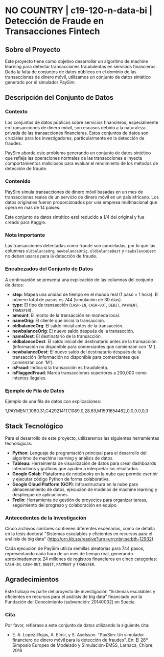 # NO COUNTRY | c19-120-n-data-bi | Detección de Fraude en Transacciones Fintech

## Sobre el Proyecto

Este proyecto tiene como objetivo desarrollar un algoritmo de machine learning para detectar transacciones fraudulentas en servicios financieros. Dada la falta de conjuntos de datos públicos en el dominio de las transacciones de dinero móvil, utilizamos un conjunto de datos sintético generado por el simulador PaySim.

## Descripción del Conjunto de Datos

### Contexto

Los conjuntos de datos públicos sobre servicios financieros, especialmente en transacciones de dinero móvil, son escasos debido a la naturaleza privada de las transacciones financieras. Estos conjuntos de datos son cruciales para los investigadores, particularmente en la detección de fraudes.

PaySim aborda este problema generando un conjunto de datos sintético que refleja las operaciones normales de las transacciones e inyecta comportamientos maliciosos para evaluar el rendimiento de los métodos de detección de fraude.

### Contenido

PaySim simula transacciones de dinero móvil basadas en un mes de transacciones reales de un servicio de dinero móvil en un país africano. Los datos originales fueron proporcionados por una empresa multinacional que opera en más de 14 países.

Este conjunto de datos sintético está reducido a 1/4 del original y fue creado para Kaggle.

### Nota Importante

Las transacciones detectadas como fraude son canceladas, por lo que las columnas `oldbalanceOrg`, `newbalanceOrig`, `oldbalanceDest` y `newbalanceDest` no deben usarse para la detección de fraude.

### Encabezados del Conjunto de Datos

A continuación se presenta una explicación de las columnas del conjunto de datos:

- **step**: Mapea una unidad de tiempo en el mundo real (1 paso = 1 hora). El número total de pasos es 744 (simulación de 30 días).
- **type**: El tipo de transacción (`CASH-IN`, `CASH-OUT`, `DEBIT`, `PAYMENT`, `TRANSFER`).
- **amount**: El monto de la transacción en moneda local.
- **nameOrig**: El cliente que inició la transacción.
- **oldbalanceOrg**: El saldo inicial antes de la transacción.
- **newbalanceOrig**: El nuevo saldo después de la transacción.
- **nameDest**: El destinatario de la transacción.
- **oldbalanceDest**: El saldo inicial del destinatario antes de la transacción (información no disponible para comerciantes que comienzan con 'M').
- **newbalanceDest**: El nuevo saldo del destinatario después de la transacción (información no disponible para comerciantes que comienzan con 'M').
- **isFraud**: Indica si la transacción es fraudulenta.
- **isFlaggedFraud**: Marca transacciones superiores a 200,000 como intentos ilegales.

### Ejemplo de Fila de Datos

Ejemplo de una fila de datos con explicaciones:

1,PAYMENT,1060.31,C429214117,1089.0,28.69,M1591654462,0.0,0.0,0,0

## Stack Tecnológico

Para el desarrollo de este proyecto, utilizaremos las siguientes herramientas tecnológicas:

- **Python**: Lenguaje de programación principal para el desarrollo del algoritmo de machine learning y análisis de datos.
- **Tableau**: Herramienta de visualización de datos para crear dashboards interactivos y gráficos que ayuden a interpretar los resultados.
- **Google Colab**: Plataforma de notebooks en la nube que permite escribir y ejecutar código Python de forma colaborativa.
- **Google Cloud Platform (GCP)**: Infraestructura en la nube para almacenamiento de datos, ejecución de modelos de machine learning y despliegue de aplicaciones.
- **Trello**: Herramienta de gestión de proyectos para organizar tareas, seguimiento del progreso y colaboración en equipo.

### Antecedentes de la Investigación

Cinco archivos similares contienen diferentes escenarios, como se detalla en la tesis doctoral "Sistemas escalables y eficientes en recursos para el análisis de big data" (http://urn.kb.se/resolve?urn=urn:nbn:se:bth-12932).

Cada ejecución de PaySim utiliza semillas aleatorias para 744 pasos, representando cada hora de un mes de tiempo real, generando aproximadamente 24 millones de registros financieros en cinco categorías: `CASH-IN`, `CASH-OUT`, `DEBIT`, `PAYMENT` y `TRANSFER`.

## Agradecimientos

Este trabajo es parte del proyecto de investigación “Sistemas escalables y eficientes en recursos para el análisis de big data” financiado por la Fundación del Conocimiento (subvención: 20140032) en Suecia.

### Cita

Por favor, refiérase a este conjunto de datos utilizando la siguiente cita:

- E. A. Lopez-Rojas, A. Elmir, y S. Axelsson. "PaySim: Un simulador financiero de dinero móvil para la detección de fraudes". En: El 28º Simposio Europeo de Modelado y Simulación-EMSS, Larnaca, Chipre. 2016
